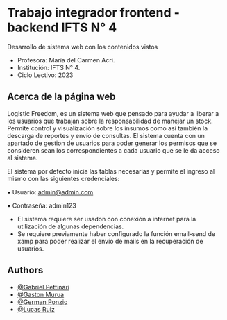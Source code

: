 
# Trabajo integrador frontend - backend IFTS N° 4

Desarrollo de sistema web con los contenidos vistos

- Profesora: María del Carmen Acri.
- Institución: IFTS N° 4.
- Ciclo Lectivo: 2023


## Acerca de la página web

Logistic Freedom, es un sistema web que pensado para ayudar a liberar a los usuarios que trabajan sobre la responsabilidad de manejar un stock.
Permite control y visualización sobre los insumos como asi también la descarga de reportes y envío de consultas.
El sistema cuenta con un apartado de gestion de usuarios para poder generar los permisos que se consideren sean los correspondientes a cada usuario que se le da acceso al sistema.

El sistema por defecto inicia las tablas necesarias y permite el ingreso al mismo con las siguientes credenciales:

• Usuario: admin@admin.com

• Contraseña: admin123

- El sistema requiere ser usadon con conexión a internet para la utilización de algunas dependencias.
- Se requiere previamente haber configurado la función email-send de xamp para poder realizar el envío de mails en la recuperación de usuarios.

## Authors

- [@Gabriel Pettinari](https://github.com/GabrielPetty)
- [@Gaston Murua](https://github.com/JGastonMurua)
- [@German Ponzio](https://github.com/geerzio)
- [@Lucas Ruiz](https://github.com/LERV1993)

